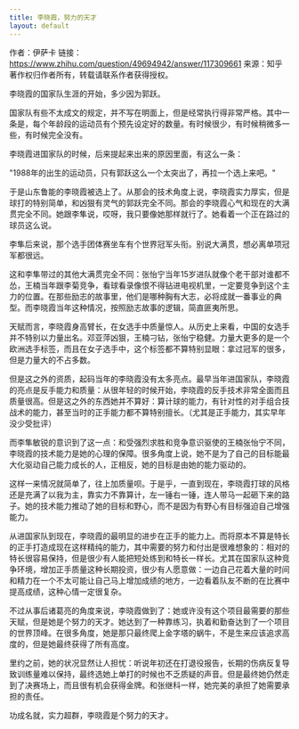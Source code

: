 ```yaml
---
title: 李晓霞，努力的天才
layout: default
---
```


作者：伊萨卡
链接：https://www.zhihu.com/question/49694942/answer/117309661
来源：知乎
著作权归作者所有，转载请联系作者获得授权。


李晓霞的国家队生涯的开始，多少因为郭跃。

国家队有些不太成文的规定，并不写在明面上，但是经常执行得非常严格。其中一条是，每个年龄段的运动员有个预先设定好的数量。有时候很少，有时候稍微多一些，有时候完全没有。

李晓霞进国家队的时候，后来提起来出来的原因里面，有这么一条：

"1988年的出生的运动员，只有郭跃这么一个太突出了，再拉一个选上来吧。"

于是山东鲁能的李晓霞被选上了。从那会的技术角度上说，李晓霞实力厚实，但是球打的特别简单，和凶狠有灵气的郭跃完全不同。那会的李晓霞心气和现在的大满贯完全不同。她跟李隼说，哎呀，我只要像她那样就行了。她看着一个正在路过的球员这么说。

李隼后来说，那个选手团体赛坐车有个世界冠军头衔。别说大满贯，想必离单项冠军都很远。

这和李隼带过的其他大满贯完全不同：张怡宁当年15岁进队就像个老干部对谁都不怂，王楠当年跟李菊竞争，看球看录像恨不得钻进电视机里，一定要竞争到这个主力的位置。在那些励志的故事里，他们是哪种胸有大志，必将成就一番事业的典型。而李晓霞当年这种情况，按照励志故事的逻辑，简直匪夷所思。

天赋而言，李晓霞身高臂长，在女选手中质量惊人。从历史上来看，中国的女选手并不特别以力量出名。邓亚萍凶狠，王楠刁钻，张怡宁稳健。力量大更多的是一个欧洲选手标签，而且在女子选手中，这个标签都不算特别显眼：拿过冠军的很多，但是力量大的不占多数。

但是这之外的资质，起码当年的李晓霞没有太多亮点。最早当年进国家队，李晓霞的亮点是反手能力和质量：从很年轻的时候开始，李晓霞的反手技术非常全面而且质量很高。但是这之外的东西她并不算好：算计球的能力，有针对性的对手组合技战术的能力，甚至当时的正手能力都不算特别擅长。（尤其是正手能力，其实早年没少受批评）



而李隼敏锐的意识到了这一点：和受强烈求胜和竞争意识驱使的王楠张怡宁不同，李晓霞的技术能力是她的心理的保障。很多角度上说，她不是为了自己的目标能最大化驱动自己能力成长的人，正相反，她的目标是由她的能力驱动的。

这样一来情况就简单了，往上加质量呗。于是乎，一直到现在，李晓霞打球的风格还是充满了以我为主，靠实力不靠算计，左一锤右一锤，连人带马一起砸下来的路子。她的技术能力推动了她的目标和野心，而不是因为有野心有目标强迫自己增强能力。

从进国家队到现在，李晓霞的最明显的进步在正手的能力上。而将原本不算是特长的正手打造成现在这样精纯的能力，其中需要的努力和付出是很难想象的：相对的特长很容易保持，但是很少有人能把短处练到和特长一样长。尤其在国家队这种竞争环境，增加正手质量这种长期投资，很少有人愿意做：一边自己花着大量的时间和精力在一个不太可能让自己马上增加成绩的地方，一边看着队友不断的在比赛中提高成绩，这种心情一定很复杂。

不过从事后诸葛亮的角度来说，李晓霞做到了：她或许没有这个项目最需要的那些天赋，但是她是个努力的天才。她达到了一种靠练习，执着和勤奋达到了一个项目的世界顶峰。在很多角度，她是那只最终爬上金字塔的蜗牛，不是生来应该追求高度的，但是她最终获得了所有高度。

里约之前，她的状况显然让人担忧：听说年初还在打退役报告，长期的伤病反复导致训练量难以保持，最终选她上单打的时候也不乏质疑的声音。但是最终她仍然走到了决赛场上，而且很有机会获得金牌。和张继科一样，她完美的承担了她需要承担的责任。

功成名就，实力超群，李晓霞是个努力的天才。
